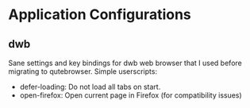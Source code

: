# Application Configurations

## dwb
Sane settings and key bindings for dwb web browser that I used before migrating
to qutebrowser. Simple userscripts:

+ defer-loading: Do not load all tabs on start.
+ open-firefox: Open current page in Firefox (for compatibility issues)

